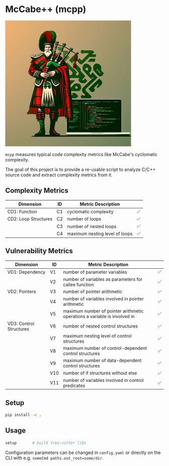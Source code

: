 # McCabe++ (mcpp)

<img src="media/mcpp.jpeg" height=400/>

`mcpp` measures typical code complexity metrics like McCabe's cyclomatic
complexity.

The goal of this project is to provide a re-usable script to analyze C/C++
source code and extract complexity metrics from it.

## Complexity Metrics

| Dimension            | ID | Metric Description             |    |
|----------------------|----|--------------------------------|----|
| CD1: Function        | C1 | cyclomatic complexity          | ✅ |
| CD2: Loop Structures | C2 | number of loops                | ✅ |
|                      | C3 | number of nested loops         | ✅ |
|                      | C4 | maximum nesting level of loops | ✅ |

## Vulnerability Metrics

| Dimension               | ID  | Metric Description                                                        |    |
|-------------------------|-----|---------------------------------------------------------------------------|----|
| VD1: Dependency         | V1  | number of parameter variables                                             | ✅ |
|                         | V2  | number of variables as parameters for callee function                     | ✅ |
| VD2: Pointers           | V3  | number of pointer arithmetic                                              | ✅ |
|                         | V4  | number of variables involved in pointer arithmetic                        | ✅ |
|                         | V5  | maximum number of pointer arithmetic operations a variable is involved in | ✅ |
| VD3: Control Structures | V6  | number of nested control structures                                       | ✅ |
|                         | V7  | maximum nesting level of control structures                               | ✅ |
|                         | V8  | maximum number of control-dependent control structures                    | ✅ |
|                         | V9  | maximum number of data-dependent control structures                       | ✅ |
|                         | V10 | number of if structures without else                                      | ✅ |
|                         | V11 | number of variables involved in control predicates                        | ✅ |



## Setup

```sh
pip install -e .
```

## Usage

```sh
setup       # build tree-sitter libs
```

Configuration parameters can be changed in `config.yaml` or directly on the CLI
with e.g. `someCmd paths.out_root=some/dir`.